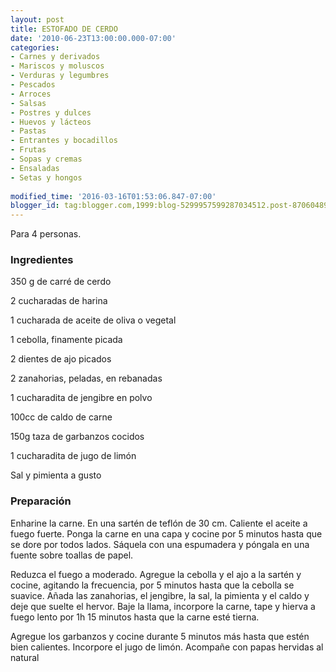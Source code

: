 ```yaml
---
layout: post
title: ESTOFADO DE CERDO
date: '2010-06-23T13:00:00.000-07:00'
categories:
- Carnes y derivados
- Mariscos y moluscos
- Verduras y legumbres
- Pescados
- Arroces
- Salsas
- Postres y dulces
- Huevos y lácteos
- Pastas
- Entrantes y bocadillos
- Frutas
- Sopas y cremas
- Ensaladas
- Setas y hongos
 
modified_time: '2016-03-16T01:53:06.847-07:00'
blogger_id: tag:blogger.com,1999:blog-5299957599287034512.post-8706048964052959930
---
```


Para 4 personas.

<h3>Ingredientes</h3>

350 g de carré de cerdo

2 cucharadas de harina

1 cucharada de aceite de oliva o vegetal

1 cebolla, finamente picada

2 dientes de ajo picados

2 zanahorias, peladas, en rebanadas

1 cucharadita de jengibre en polvo

100cc de caldo de carne

150g taza de garbanzos cocidos

1 cucharadita de jugo de limón

Sal y pimienta a gusto

<h3>Preparación</h3>

Enharine la carne. En una sartén de teflón de 30 cm. Caliente el aceite a fuego fuerte. Ponga la carne en una capa y cocine por 5 minutos hasta que se dore por todos lados. Sáquela con una espumadera y póngala en una fuente sobre toallas de papel.

Reduzca el fuego a moderado. Agregue la cebolla y el ajo a la sartén y cocine, agitando la frecuencia, por 5 minutos hasta que la cebolla se suavice. Añada las zanahorias, el jengibre, la sal, la pimienta y el caldo y deje que suelte el hervor. Baje la llama, incorpore la carne, tape y hierva a fuego lento por 1h 15 minutos hasta que la carne esté tierna.

Agregue los garbanzos y cocine durante 5 minutos más hasta que estén bien calientes. Incorpore el jugo de limón. Acompañe con papas hervidas al natural

